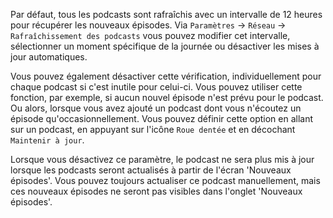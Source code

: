 Par défaut, tous les podcasts sont rafraîchis avec un intervalle de 12 heures
pour récupérer les nouveaux épisodes. Via `Paramètres` → `Réseau` →
`Rafraîchissement des podcasts` vous pouvez modifier cet intervalle,
sélectionner un moment spécifique de la journée ou désactiver les mises à jour
automatiques.

Vous pouvez également désactiver cette vérification, individuellement pour chaque
podcast si c'est inutile pour celui-ci. Vous pouvez utiliser cette fonction, par
exemple, si aucun nouvel épisode n'est prévu pour le podcast. Ou alors, lorsque
vous avez ajouté un podcast dont vous n'écoutez un épisode qu'occasionnellement.
Vous pouvez définir cette option en allant sur un podcast, en appuyant sur
l'icône `Roue dentée` et en décochant `Maintenir à jour`.

Lorsque vous désactivez ce paramètre, le podcast ne sera plus mis à jour lorsque
les podcasts seront actualisés à partir de l'écran 'Nouveaux épisodes'. Vous
pouvez toujours actualiser ce podcast manuellement, mais ces nouveaux épisodes
ne seront pas visibles dans l'onglet 'Nouveaux épisodes'.
